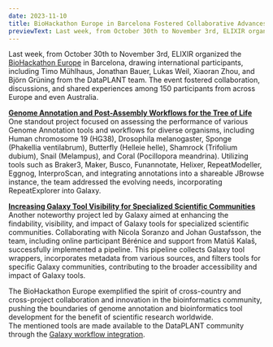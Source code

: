 ```yaml
---
date: 2023-11-10
title: BioHackathon Europe in Barcelona Fostered Collaborative Advances on Bioinformatics Tools and International Exchange of (DataPLANT) Developers
previewText: Last week, from October 30th to November 3rd, ELIXIR organized the BioHackathon Europe in Barcelona, drawing international participants, including Timo Mühlhaus, Jonathan Bauer, Lukas Weil, Xiaoran Zhou, and Björn Grüning from the DataPLANT team. The event fostered collaboration, discussions, and shared experiences among 150 participants from across Europe and even Australia...
---
```


Last week, from October 30th to November 3rd, ELIXIR organized the [BioHackathon Europe](https://biohackathon-europe.org/) in Barcelona, drawing international participants, including Timo Mühlhaus, Jonathan Bauer, Lukas Weil, Xiaoran Zhou, and Björn Grüning from the DataPLANT team. The event fostered collaboration, discussions, and shared experiences among 150 participants from across Europe and even Australia.

**[Genome Annotation and Post-Assembly Workflows for the Tree of Life](https://github.com/elixir-europe/biohackathon-projects-2023/tree/main/20)**   
One standout project focused on assessing the performance of various Genome Annotation tools and workflows for diverse organisms, including Human chromosome 19 (HG38), Drosophila melanogaster, Sponge (Phakellia ventilabrum), Butterfly (Helleie helle), Shamrock (Trifolium dubium), Snail (Melampus), and Coral (Pocillopora meandrina). Utilizing tools such as Braker3, Maker, Busco, Funannotate, Helixer, RepeatModeller, Eggnog, InterproScan, and integrating annotations into a shareable JBrowse instance, the team addressed the evolving needs, incorporating RepeatExplorer into Galaxy.

**[Increasing Galaxy Tool Visibility for Specialized Scientific Communities](https://github.com/elixir-europe/biohackathon-projects-2023/tree/main/25)**   
Another noteworthy project led by Galaxy aimed at enhancing the findability, visibility, and impact of Galaxy tools for specialized scientific communities. Collaborating with Nicola Soranzo and Johan Gustafsson, the team, including online participant Bérénice and support from Matúš Kalaš, successfully implemented a pipeline. This pipeline collects Galaxy tool wrappers, incorporates metadata from various sources, and filters tools for specific Galaxy communities, contributing to the broader accessibility and impact of Galaxy tools.

The BioHackathon Europe exemplified the spirit of cross-country and cross-project collaboration and innovation in the bioinformatics community, pushing the boundaries of genome annotation and bioinformatics tool development for the benefit of scientific research worldwide.   
The mentioned tools are made available to the DataPLANT community through the [Galaxy workflow integration](https://nfdi4plants.org/content/news/2023-09-04-step-by-step-integration-of-dataplant-workflows.html).

<!--Noch das ARC Project einbringen (https://github.com/elixir-europe/biohackathon-projects-2023/tree/main/14)-->